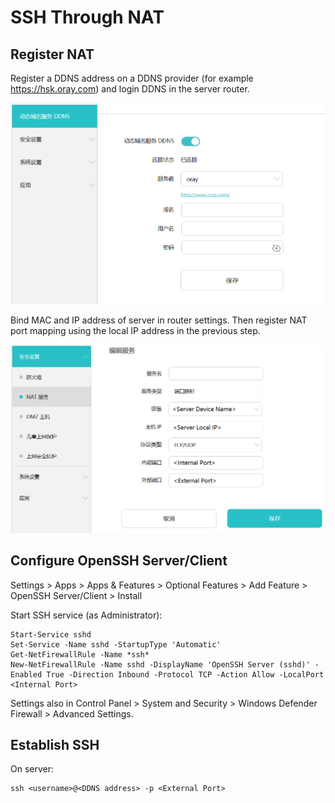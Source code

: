 # SSH Through NAT

## Register NAT

Register a DDNS address on a DDNS provider (for example <https://hsk.oray.com>) and login DDNS in the server router.

![](./img/router-ddns.png)

Bind MAC and IP address of server in router settings. Then register NAT port mapping using the local IP address in the previous step.

![](./img/register-nat.png)



## Configure OpenSSH Server/Client

Settings > Apps > Apps & Features > Optional Features > Add Feature > OpenSSH Server/Client > Install

Start SSH service (as Administrator):
```
Start-Service sshd
Set-Service -Name sshd -StartupType 'Automatic'
Get-NetFirewallRule -Name *ssh*
New-NetFirewallRule -Name sshd -DisplayName 'OpenSSH Server (sshd)' -Enabled True -Direction Inbound -Protocol TCP -Action Allow -LocalPort <Internal Port>
```

Settings also in Control Panel > System and Security > Windows Defender Firewall > Advanced Settings.

## Establish SSH

On server:
```
ssh <username>@<DDNS address> -p <External Port>
```
